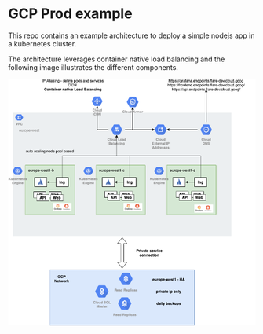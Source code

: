 # GCP Prod example

This repo contains an example architecture to deploy a simple nodejs app in a kubernetes cluster.

The architecture leverages container native load balancing and the following image illustrates the different components.

![alt text](./images/arch.png)
